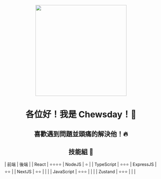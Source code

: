<div align="center">
  <img src="https://media1.giphy.com/media/v1.Y2lkPTc5MGI3NjExY2psNmExdWN3YXB4ZXNtNW1uZjZmOGhqZDhtcGd1YXhieGpvYnc3MyZlcD12MV9pbnRlcm5hbF9naWZfYnlfaWQmY3Q9Zw/JIX9t2j0ZTN9S/giphy.gif" width="300px">  
</div>


<h1 align="center">
  各位好！我是 Chewsday！🐳
</h1>


<h2 align="center">
  喜歡遇到問題並頭痛的解決他！🔥
</h2>

<h2 align="center">
  技能組 📜
</h2>


| 前端                   |        後端        |
| React      | ⭐⭐⭐⭐ | NodeJS    | ⭐   |
| TypeScript | ⭐⭐⭐   | ExpressJS | ⭐⭐ |
| NextJS     | ⭐⭐      |          |        |
| JavaScript | ⭐⭐⭐   |          |        |
| Zustand    | ⭐⭐⭐   |         |         |


